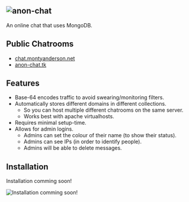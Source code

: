 ![anon-chat](https://i.imgur.com/YxPLFUS.png)
---------------------------------------------

An online chat that uses MongoDB.

Public Chatrooms
----------------

* [chat.montyanderson.net](http://chat.montyanderson.net)
* [anon-chat.tk](http://anon-chat.tk)

Features
--------

* Base-64 encodes traffic to avoid swearing/monitoring filters.
* Automatically stores different domains in different collections.
  * So you can host multiple different chatrooms on the same server.
  * Works best with apache virtualhosts.
* Requires minimal setup-time.
* Allows for admin logins.
  * Admins can set the colour of their name (to show their status).
  * Admins can see IPs (in order to identify people).
  * Admins will be able to delete messages.


Installation
------------

Installation comming soon!

![Installation comming soon!](https://octodex.github.com/images/labtocat.png)
